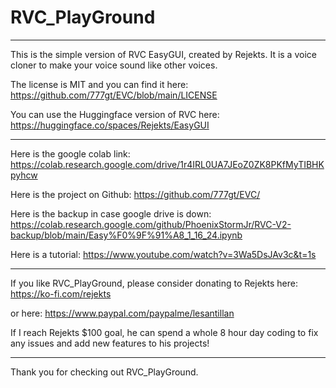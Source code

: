# RVC_PlayGround


-------------------------------------------------------------------------------------------------------------------------------------------------------------------------------------------


This is the simple version of RVC EasyGUI, created by Rejekts. It is a voice cloner to make your voice sound like other voices.

The license is MIT and you can find it here: https://github.com/777gt/EVC/blob/main/LICENSE

You can use the Huggingface version of RVC here: https://huggingface.co/spaces/Rejekts/EasyGUI

-------------------------------------------------------------------------------------------------------------------------------------------------------------------------------------------

Here is the google colab link: https://colab.research.google.com/drive/1r4IRL0UA7JEoZ0ZK8PKfMyTIBHKpyhcw

Here is the project on Github: https://github.com/777gt/EVC/

Here is the backup in case google drive is down: https://colab.research.google.com/github/PhoenixStormJr/RVC-V2-backup/blob/main/Easy%F0%9F%91%A8_1_16_24.ipynb

Here is a tutorial: https://www.youtube.com/watch?v=3Wa5DsJAv3c&t=1s

-------------------------------------------------------------------------------------------------------------------------------------------------------------------------------------------

If you like RVC_PlayGround, please consider donating to Rejekts 
here: https://ko-fi.com/rejekts

or here: https://www.paypal.com/paypalme/lesantillan

If I reach Rejekts $100 goal, he can spend a whole 8 hour day coding to fix any issues and add new features to his projects!

-------------------------------------------------------------------------------------------------------------------------------------------------------------------------------------------

Thank you for checking out RVC_PlayGround.
